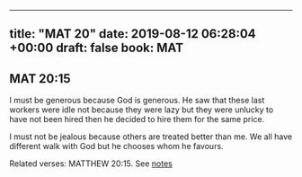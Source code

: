 
---
title: "MAT 20"
date: 2019-08-12 06:28:04 +00:00
draft: false
book: MAT
---

## MAT 20:15

I must be generous because God is generous. He saw that these last workers were idle not because they were lazy but they were unlucky to have not been hired then he decided to hire them for the same price.

I must not be jealous because others are treated better than me. We all have different walk with God but he chooses whom he favours.

Related verses: MATTHEW 20:15. See [notes](https://my.bible.com/notes/3229071209766052436)

